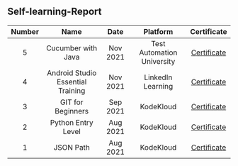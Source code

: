 ## Self-learning-Report

| Number | Name | Date | Platform | Certificate |
| :---: | :---: | :---: | :---: | :---: |
|5|Cucumber with Java|Nov 2021|Test Automation University|<a href="https://drive.google.com/file/d/1ee006gcJZhiBThR-GlwI-lX4tDuwv_tk/view?usp=sharing">Certificate</a>|
|4|Android Studio Essential Training|Nov 2021|LinkedIn Learning|<a href="https://drive.google.com/file/d/12yyje0ujwFbFPC4iZ3CGyibfEJfLdLVn/view?usp=sharing">Certificate</a>|
|3|GIT for Beginners|Sep 2021|KodeKloud|<a href="https://drive.google.com/file/d/1h-3IlrxzuChojZHMqw2YxZhuTXs9OXwu/view?usp=sharing">Certificate</a>|
|2|Python Entry Level|Aug 2021|KodeKloud|<a href="https://drive.google.com/file/d/1Wj-bYux9Rp4vTKoL8ZI6dqqromabkiWM/view?usp=sharing">Certificate</a>|
|1|JSON Path|Aug 2021|KodeKloud|<a href="https://drive.google.com/file/d/13pzkPkgedmi8LcMIbXLCuIQBeLJLKmp9/view?usp=sharing">Certificate</a>|
